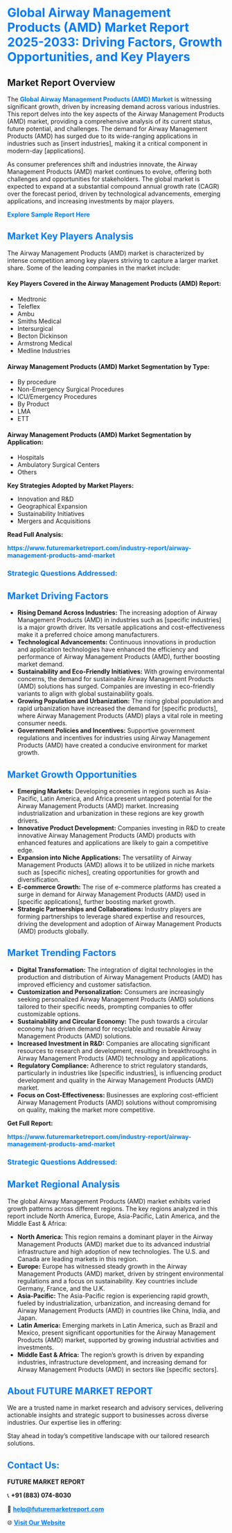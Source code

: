 <h1 style="color: #007BFF;">Global Airway Management Products (AMD) Market Report 2025-2033: Driving Factors, Growth Opportunities, and Key Players</h1>

<section id="overview">
<h2>Market Report Overview</h2>
<p>The <a href="https://www.futuremarketreport.com/industry-report/airway-management-products-amd-market" style="color: #007BFF; text-decoration: none;"><strong>Global Airway Management Products (AMD) Market</strong></a> is witnessing significant growth, driven by increasing demand across various industries. This report delves into the key aspects of the Airway Management Products (AMD) market, providing a comprehensive analysis of its current status, future potential, and challenges. The demand for Airway Management Products (AMD) has surged due to its wide-ranging applications in industries such as [insert industries], making it a critical component in modern-day [applications].</p>
<p>As consumer preferences shift and industries innovate, the Airway Management Products (AMD) market continues to evolve, offering both challenges and opportunities for stakeholders. The global market is expected to expand at a substantial compound annual growth rate (CAGR) over the forecast period, driven by technological advancements, emerging applications, and increasing investments by major players.</p>
</section>

<section id="overview">
<p><a href="https://www.futuremarketreport.com/request-sample/reportId=103308" style="color: #007BFF; text-decoration: none;"><strong>Explore Sample Report Here</strong></a></p>
</section>

<section id="key-players">
<h2 style="color: #007BFF;">Market Key Players Analysis</h2>
<p>The Airway Management Products (AMD) market is characterized by intense competition among key players striving to capture a larger market share. Some of the leading companies in the market include:</p>
<h4>Key Players Covered in the Airway Management Products (AMD) Report:</h4>
<ul><li>Medtronic</li><li>Teleflex</li><li>Ambu</li><li>Smiths Medical</li><li>Intersurgical</li><li>Becton Dickinson</li><li>Armstrong Medical</li><li>Medline Industries</li></ul>
<h4>Airway Management Products (AMD) Market Segmentation by Type:</h4>
<ul><li>By procedure</li><li>Non-Emergency Surgical Procedures</li><li>ICU/Emergency Procedures</li><li>By Product</li><li>LMA</li><li>ETT</li></ul>

<h4>Airway Management Products (AMD) Market Segmentation by Application:</h4>
<ul><li>Hospitals</li><li>Ambulatory Surgical Centers</li><li>Others</li></ul>
<p><strong>Key Strategies Adopted by Market Players:</strong></p>
<ul>
<li>Innovation and R&D</li>
<li>Geographical Expansion</li>
<li>Sustainability Initiatives</li>
<li>Mergers and Acquisitions</li>
</ul>
</section>

<section>
<p><strong>Read Full Analysis: </strong></p><a href="https://www.futuremarketreport.com/industry-report/airway-management-products-amd-market" style="color: #007BFF; text-decoration: none;"><strong>https://www.futuremarketreport.com/industry-report/airway-management-products-amd-market</strong></a>
<h3 style="color: #007BFF;">Strategic Questions Addressed:</h3>
</section>

<section id="driving-factors">
<h2 style="color: #007BFF;">Market Driving Factors</h2>
<ul>
<li><strong>Rising Demand Across Industries:</strong> The increasing adoption of Airway Management Products (AMD) in industries such as [specific industries] is a major growth driver. Its versatile applications and cost-effectiveness make it a preferred choice among manufacturers.</li>
<li><strong>Technological Advancements:</strong> Continuous innovations in production and application technologies have enhanced the efficiency and performance of Airway Management Products (AMD), further boosting market demand.</li>
<li><strong>Sustainability and Eco-Friendly Initiatives:</strong> With growing environmental concerns, the demand for sustainable Airway Management Products (AMD) solutions has surged. Companies are investing in eco-friendly variants to align with global sustainability goals.</li>
<li><strong>Growing Population and Urbanization:</strong> The rising global population and rapid urbanization have increased the demand for [specific products], where Airway Management Products (AMD) plays a vital role in meeting consumer needs.</li>
<li><strong>Government Policies and Incentives:</strong> Supportive government regulations and incentives for industries using Airway Management Products (AMD) have created a conducive environment for market growth.</li>
</ul>
</section>

<section id="growth-opportunities">
<h2 style="color: #007BFF;">Market Growth Opportunities</h2>
<ul>
<li><strong>Emerging Markets:</strong> Developing economies in regions such as Asia-Pacific, Latin America, and Africa present untapped potential for the Airway Management Products (AMD) market. Increasing industrialization and urbanization in these regions are key growth drivers.</li>
<li><strong>Innovative Product Development:</strong> Companies investing in R&D to create innovative Airway Management Products (AMD) products with enhanced features and applications are likely to gain a competitive edge.</li>
<li><strong>Expansion into Niche Applications:</strong> The versatility of Airway Management Products (AMD) allows it to be utilized in niche markets such as [specific niches], creating opportunities for growth and diversification.</li>
<li><strong>E-commerce Growth:</strong> The rise of e-commerce platforms has created a surge in demand for Airway Management Products (AMD) used in [specific applications], further boosting market growth.</li>
<li><strong>Strategic Partnerships and Collaborations:</strong> Industry players are forming partnerships to leverage shared expertise and resources, driving the development and adoption of Airway Management Products (AMD) products globally.</li>
</ul>
</section>

<section id="trending-factors">
<h2 style="color: #007BFF;">Market Trending Factors</h2>
<ul>
<li><strong>Digital Transformation:</strong> The integration of digital technologies in the production and distribution of Airway Management Products (AMD) has improved efficiency and customer satisfaction.</li>
<li><strong>Customization and Personalization:</strong> Consumers are increasingly seeking personalized Airway Management Products (AMD) solutions tailored to their specific needs, prompting companies to offer customizable options.</li>
<li><strong>Sustainability and Circular Economy:</strong> The push towards a circular economy has driven demand for recyclable and reusable Airway Management Products (AMD) solutions.</li>
<li><strong>Increased Investment in R&D:</strong> Companies are allocating significant resources to research and development, resulting in breakthroughs in Airway Management Products (AMD) technology and applications.</li>
<li><strong>Regulatory Compliance:</strong> Adherence to strict regulatory standards, particularly in industries like [specific industries], is influencing product development and quality in the Airway Management Products (AMD) market.</li>
<li><strong>Focus on Cost-Effectiveness:</strong> Businesses are exploring cost-efficient Airway Management Products (AMD) solutions without compromising on quality, making the market more competitive.</li>
</ul>
</section>

<section>
<p><strong>Get Full Report: </strong></p><a href="https://www.futuremarketreport.com/industry-report/airway-management-products-amd-market" style="color: #007BFF; text-decoration: none;"><strong>https://www.futuremarketreport.com/industry-report/airway-management-products-amd-market</strong></a>
<h3 style="color: #007BFF;">Strategic Questions Addressed:</h3>
</section>


<section id="regional-analysis">
<h2 style="color: #007BFF;">Market Regional Analysis</h2>
<p>The global Airway Management Products (AMD) market exhibits varied growth patterns across different regions. The key regions analyzed in this report include North America, Europe, Asia-Pacific, Latin America, and the Middle East & Africa:</p>
<ul>
<li><strong>North America:</strong> This region remains a dominant player in the Airway Management Products (AMD) market due to its advanced industrial infrastructure and high adoption of new technologies. The U.S. and Canada are leading markets in this region.</li>
<li><strong>Europe:</strong> Europe has witnessed steady growth in the Airway Management Products (AMD) market, driven by stringent environmental regulations and a focus on sustainability. Key countries include Germany, France, and the U.K.</li>
<li><strong>Asia-Pacific:</strong> The Asia-Pacific region is experiencing rapid growth, fueled by industrialization, urbanization, and increasing demand for Airway Management Products (AMD) in countries like China, India, and Japan.</li>
<li><strong>Latin America:</strong> Emerging markets in Latin America, such as Brazil and Mexico, present significant opportunities for the Airway Management Products (AMD) market, supported by growing industrial activities and investments.</li>
<li><strong>Middle East & Africa:</strong> The region’s growth is driven by expanding industries, infrastructure development, and increasing demand for Airway Management Products (AMD) in sectors like [specific sectors].</li>
</ul>
</section>

<footer>
<h2 style="color: #007BFF;">About FUTURE MARKET REPORT</h2>
<p>We are a trusted name in market research and advisory services, delivering actionable insights and strategic support to businesses across diverse industries. Our expertise lies in offering:</p>

<p>Stay ahead in today’s competitive landscape with our tailored research solutions.</p>

<h2 style="color: #007BFF;">Contact Us:</h2>
<p><strong>FUTURE MARKET REPORT</strong></p>
<p>📞 <strong>+91 (883) 074-8030</strong></p>
<p>📧 <strong><a href="mailto:help@futuremarketreport.com" style="color: #007BFF;">help@futuremarketreport.com</a></strong></p>
<p>🌐 <strong><a href="https://www.futuremarketreport.com/" style="color: #007BFF;">Visit Our Website</a></strong></p>
</footer>